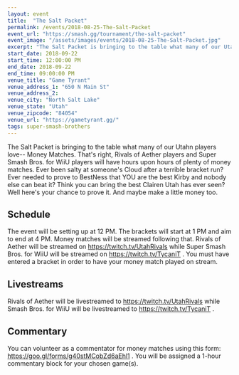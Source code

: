 ```yaml
---
layout: event
title:  "The Salt Packet"
permalink: /events/2018-08-25-The-Salt-Packet
event_url: "https://smash.gg/tournament/the-salt-packet"
event_image: "/assets/images/events/2018-08-25-The-Salt-Packet.jpg"
excerpt: "The Salt Packet is bringing to the table what many of our Utahn players love-- Money Matches. That's right, Rivals of Aether players and Super Smash Bros. for WiiU players will have hours upon hours of plenty of money matches. Ever been salty at someone's Cloud after a terrible bracket run? Ever needed to prove to BestNess that YOU are the best Kirby and nobody else can beat it? Think you can bring the best Clairen Utah has ever seen? Well here's your chance to prove it. And maybe make a little money too."
start_date: 2018-09-22
start_time: 12:00:00 PM
end_date: 2018-09-22
end_time: 09:00:00 PM
venue_title: "Game Tyrant"
venue_address_1: "650 N Main St"
venue_address_2:
venue_city: "North Salt Lake"
venue_state: "Utah"
venue_zipcode: "84054"
venue_url: "https://gametyrant.gg/"
tags: super-smash-brothers
---
```


The Salt Packet is bringing to the table what many of our Utahn players love-- Money Matches. That's right, Rivals of Aether players and Super Smash Bros. for WiiU players will have hours upon hours of plenty of money matches. Ever been salty at someone's Cloud after a terrible bracket run? Ever needed to prove to BestNess that YOU are the best Kirby and nobody else can beat it? Think you can bring the best Clairen Utah has ever seen? Well here's your chance to prove it. And maybe make a little money too.

## Schedule
The event will be setting up at 12 PM. The brackets will start at 1 PM and aim to end at 4 PM. Money matches will be streamed following that. Rivals of Aether will be streamed on https://twitch.tv/UtahRivals while Super Smash Bros. for WiiU will be streamed on https://twitch.tv/TycaniT . You must have entered a bracket in order to have your money match played on stream.

## Livestreams
Rivals of Aether will be livestreamed to https://twitch.tv/UtahRivals while Smash Bros. for WiiU will be livestreamed to https://twitch.tv/TycaniT .

## Commentary
You can volunteer as a commentator for money matches using this form: https://goo.gl/forms/g40stMCobZd6aEhl1 . You will be assigned a 1-hour commentary block for your chosen game(s).